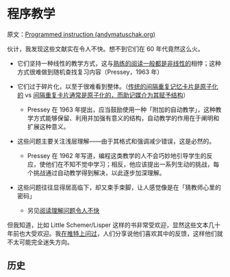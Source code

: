 # 程序教学

原文：[Programmed instruction (andymatuschak.org)](https://notes.andymatuschak.org/zJnwHfze71uA7T6pUwfe36f)

伙计，我发现这些文献实在令人不快。想不到它们在 60 年代竟然这么火。

- 它们坚持一种线性的教学方式，这与[熟练的阅读一般都是非线性的](https://notes.andymatuschak.org/z3S7mmbydSX5Kx3V8mvkWLBcRGCgtroaY8XPz)相悖；这种方式很难做到随机查找复习内容（Pressey，1963 年）

- 它们过于碎片化，以至于很难看到整体。（[传统的间隔重复记忆卡片是原子化的](https://notes.andymatuschak.org/z4w269svvGhA2H5XFr6geaBbPTrxtJRpjt5TE) vs [间隔重复卡片通常是原子化的，而助记媒介为其赋予结构](https://notes.andymatuschak.org/z5YjgWTaYfhWLrEbysgmDfFRcZ1yxgLeBeZac)）

  - Pressey 在 1963 年提出，应当鼓励使用一种「附加的自动教学」，这种教学方式能够保留、利用并加强有意义的结构，自动教学的作用在于阐明和扩展这种意义。

- 这些问题主要关注浅层理解——由于其格式和强调减少错误，这是必然的。

  - Pressey 在 1962 年写道，编程这类教学的人不会巧妙地引导学生的反应，使他们在不知不觉中学习；相反，他应该提出一系列生动的挑战，每个挑战通过自动教学得到解决，以此逐步加深理解。

- 这些问题往往显得居高临下，却又束手束脚，让人感觉像是在「猜教师心里的密码」

  - 另见[阅读理解问题令人不快](https://notes.andymatuschak.org/zVKwVczp4nEAKPWqfS1BqMi)

但我知道，比如 Little Schemer/Lisper 这样的书非常受欢迎，显然这些文本几十年前也大受欢迎。我[在推特上问过](https://twitter.com/andy_matuschak/status/1676666827039195136?s=20)，人们分享说他们喜欢其中的反馈，这样他们就不太可能完全迷失方向。

## 历史